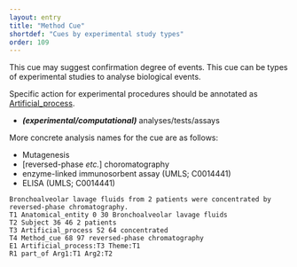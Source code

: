```yaml
---
layout: entry
title: "Method Cue"
shortdef: "Cues by experimental study types"
order: 109
---
```


This cue may suggest confirmation degree of events.
This cue can be types of experimental studies to analyse biological events. 

Specific action for experimental procedures should be annotated as [Artificial_process]().

- ***(experimental/computational)*** analyses/tests/assays 

More concrete analysis names for the cue are as follows:

- Mutagenesis
- [reversed-phase *etc.*] choromatography
- enzyme-linked immunosorbent assay (UMLS; C0014441)
- ELISA (UMLS; C0014441)

~~~ ann
Bronchoalveolar lavage fluids from 2 patients were concentrated by reversed-phase chromatography.
T1 Anatomical_entity 0 30 Bronchoalveolar lavage fluids
T2 Subject 36 46 2 patients
T3 Artificial_process 52 64 concentrated
T4 Method_cue 68 97 reversed-phase chromatography
E1 Artificial_process:T3 Theme:T1
R1 part_of Arg1:T1 Arg2:T2
~~~

<!--details-->
